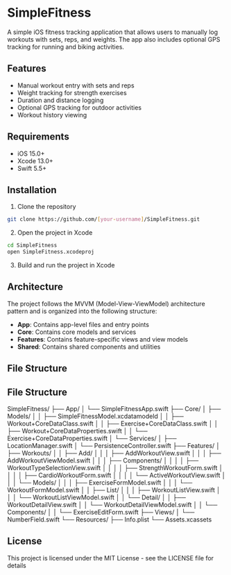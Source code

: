 # SimpleFitness

A simple iOS fitness tracking application that allows users to manually log workouts with sets, reps, and weights. The app also includes optional GPS tracking for running and biking activities.

## Features

- Manual workout entry with sets and reps
- Weight tracking for strength exercises
- Duration and distance logging
- Optional GPS tracking for outdoor activities
- Workout history viewing

## Requirements

- iOS 15.0+
- Xcode 13.0+
- Swift 5.5+

## Installation

1. Clone the repository
```bash
git clone https://github.com/[your-username]/SimpleFitness.git
```

2. Open the project in Xcode
```bash
cd SimpleFitness
open SimpleFitness.xcodeproj
```

3. Build and run the project in Xcode

## Architecture

The project follows the MVVM (Model-View-ViewModel) architecture pattern and is organized into the following structure:

- **App**: Contains app-level files and entry points
- **Core**: Contains core models and services
- **Features**: Contains feature-specific views and view models
- **Shared**: Contains shared components and utilities

## File Structure

## File Structure

SimpleFitness/
├── App/
│   └── SimpleFitnessApp.swift
├── Core/
│   ├── Models/
│   │   ├── SimpleFitnessModel.xcdatamodeld
│   │   ├── Workout+CoreDataClass.swift
│   │   ├── Exercise+CoreDataClass.swift
│   │   ├── Workout+CoreDataProperties.swift
│   │   └── Exercise+CoreDataProperties.swift
│   └── Services/
│       ├── LocationManager.swift
│       └── PersistenceController.swift
├── Features/
│   ├── Workouts/
│   │   ├── Add/
│   │   │   ├── AddWorkoutView.swift
│   │   │   ├── AddWorkoutViewModel.swift
│   │   │   ├── Components/
│   │   │   │   ├── WorkoutTypeSelectionView.swift
│   │   │   │   ├── StrengthWorkoutForm.swift
│   │   │   │   ├── CardioWorkoutForm.swift
│   │   │   │   └── ActiveWorkoutView.swift
│   │   │   └── Models/
│   │   │       ├── ExerciseFormModel.swift
│   │   │       └── WorkoutFormModel.swift
│   │   ├── List/
│   │   │   ├── WorkoutListView.swift
│   │   │   └── WorkoutListViewModel.swift
│   │   └── Detail/
│   │       ├── WorkoutDetailView.swift
│   │       └── WorkoutDetailViewModel.swift
│   │       └── Components/
│   │           └── ExerciseEditForm.swift
├── Views/
│   └── NumberField.swift
└── Resources/
    ├── Info.plist
    └── Assets.xcassets

## License

This project is licensed under the MIT License - see the LICENSE file for details 